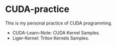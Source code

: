 # CUDA-practice

This is my personal practice of CUDA programming.

- CUDA-Learn-Note: CUDA Kernel Samples.
- Liger-Kernel: Triton Kernels Samples.